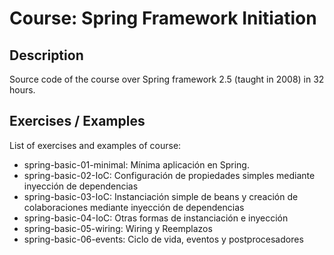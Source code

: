 # Course: Spring Framework Initiation

## Description

Source code of the course over Spring framework 2.5 (taught in 2008) in 32 hours.

## Exercises / Examples

List of exercises and examples of course:

- spring-basic-01-minimal: Mínima aplicación en Spring.
- spring-basic-02-IoC: Configuración de propiedades simples mediante inyección de dependencias
- spring-basic-03-IoC: Instanciación simple de beans y creación de colaboraciones mediante inyección de dependencias
- spring-basic-04-IoC: Otras formas de instanciación e inyección
- spring-basic-05-wiring: Wiring y Reemplazos
- spring-basic-06-events: Ciclo de vida, eventos y postprocesadores